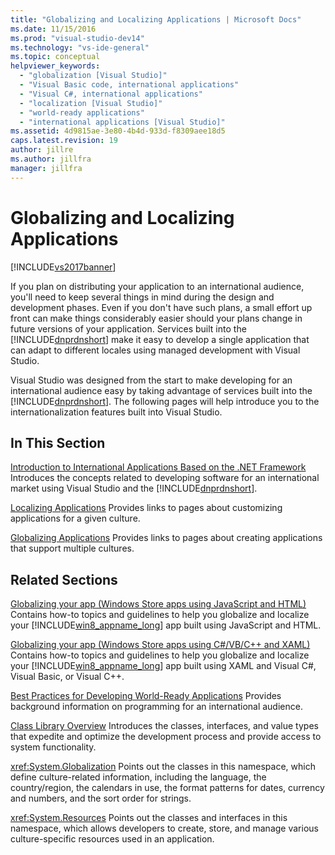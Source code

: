```yaml
---
title: "Globalizing and Localizing Applications | Microsoft Docs"
ms.date: 11/15/2016
ms.prod: "visual-studio-dev14"
ms.technology: "vs-ide-general"
ms.topic: conceptual
helpviewer_keywords:
  - "globalization [Visual Studio]"
  - "Visual Basic code, international applications"
  - "Visual C#, international applications"
  - "localization [Visual Studio]"
  - "world-ready applications"
  - "international applications [Visual Studio]"
ms.assetid: 4d9815ae-3e80-4b4d-933d-f8309aee18d5
caps.latest.revision: 19
author: jillre
ms.author: jillfra
manager: jillfra
---
```

# Globalizing and Localizing Applications
[!INCLUDE[vs2017banner](../includes/vs2017banner.md)]

If you plan on distributing your application to an international audience, you'll need to keep several things in mind during the design and development phases. Even if you don't have such plans, a small effort up front can make things considerably easier should your plans change in future versions of your application. Services built into the [!INCLUDE[dnprdnshort](../includes/dnprdnshort-md.md)] make it easy to develop a single application that can adapt to different locales using managed development with Visual Studio.

 Visual Studio was designed from the start to make developing for an international audience easy by taking advantage of services built into the [!INCLUDE[dnprdnshort](../includes/dnprdnshort-md.md)]. The following pages will help introduce you to the internationalization features built into Visual Studio.

## In This Section
 [Introduction to International Applications Based on the .NET Framework](../ide/introduction-to-international-applications-based-on-the-dotnet-framework.md)
 Introduces the concepts related to developing software for an international market using Visual Studio and the [!INCLUDE[dnprdnshort](../includes/dnprdnshort-md.md)].

 [Localizing Applications](../ide/localizing-applications.md)
 Provides links to pages about customizing applications for a given culture.

 [Globalizing Applications](../ide/globalizing-applications.md)
 Provides links to pages about creating applications that support multiple cultures.

## Related Sections
 [Globalizing your app (Windows Store apps using JavaScript and HTML)](http://go.microsoft.com/fwlink/?LinkId=258266)
 Contains how-to topics and guidelines to help you globalize and localize your [!INCLUDE[win8_appname_long](../includes/win8-appname-long-md.md)] app built using JavaScript and HTML.

 [Globalizing your app (Windows Store apps using C#/VB/C++ and XAML)](http://go.microsoft.com/fwlink/?LinkId=258267)
 Contains how-to topics and guidelines to help you globalize and localize your [!INCLUDE[win8_appname_long](../includes/win8-appname-long-md.md)] app built using XAML and Visual C#, Visual Basic, or Visual C++.

 [Best Practices for Developing World-Ready Applications](https://msdn.microsoft.com/library/f08169c7-aad8-4ec3-9a21-9ebd3b89986c)
 Provides background information on programming for an international audience.

 [Class Library Overview](https://msdn.microsoft.com/library/7e4c5921-955d-4b06-8709-101873acf157)
 Introduces the classes, interfaces, and value types that expedite and optimize the development process and provide access to system functionality.

 <xref:System.Globalization>
 Points out the classes in this namespace, which define culture-related information, including the language, the country/region, the calendars in use, the format patterns for dates, currency and numbers, and the sort order for strings.

 <xref:System.Resources>
 Points out the classes and interfaces in this namespace, which allows developers to create, store, and manage various culture-specific resources used in an application.

